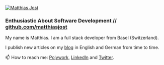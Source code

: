 
[![Matthias Jost](https://pbs.twimg.com/profile_banners/1164087157344153600/1645967459/1500x500)](https://www.matthias-jost.ch)


###  Enthusiastic About Software Development // [github.com/matthiasjost](https://www.github.com/matthiasjost) 

My name is Matthias. I am a full stack developer from Basel (Switzerland).

I publish new articles on my [blog](https://www.matthias-jost.ch) in English and German from time to time.

📫 How to reach me: [Polywork](https://timeline.matthias-jost.ch), [LinkedIn](https://www.linkedin.com/in/matthias-jost) and [Twitter](https://twitter.com/jost0101).
